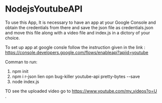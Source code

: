 # NodejsYoutubeAPI

To use this App, It is necessary to have an app at your Google Console and obtain the credentials from there and save 
the json file as credentials.json and move this file along with a video file and index.js in a dictory of your choice.

To set up app at google consle follow the instruction given in the link :
https://console.developers.google.com/flows/enableapi?apiid=youtube


Comman to run:
1. npm init
2. npm i r-json lien opn bug-killer youtube-api pretty-bytes --save
3. node index.js

TO see the uploaded video go to https://www.youtube.com/my_videos?o=U .

